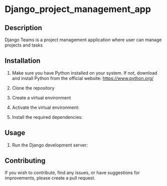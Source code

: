 # Django_project_management_app

## Description
Django Teams is a project management application where user can manage projects and tasks

## Installation
1. Make sure you have Python installed on your system. If not, download and install Python from the official website: https://www.python.org/

2. Clone the repository

3. Create a virtual environment
4. Activate the virtual environment:


5. Install the required dependencies:


## Usage
1. Run the Django development server:


## Contributing
If you wish to contribute, find any issues, or have suggestions for improvements, please create a pull request.

